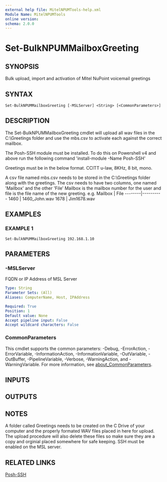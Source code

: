 ```yaml
---
external help file: MitelNPUMTools-help.xml
Module Name: MitelNPUMTools
online version:
schema: 2.0.0
---
```


# Set-BulkNPUMMailboxGreeting

## SYNOPSIS
Bulk upload, import and activation of Mitel NuPoint voicemail greetings

## SYNTAX

```
Set-BulkNPUMMailboxGreeting [-MSLServer] <String> [<CommonParameters>]
```

## DESCRIPTION
The Set-BulkNPUMMailboxGreeting cmdlet will upload all wav files in the C:\Greetings folder and use the mbs.csv to activate each against the correct mailbox.

The Posh-SSH module must be installed.
To do this on Powershell v4 and above run the following command 'install-module -Name Posh-SSH'

Greetings must be in the below format. 
CCITT u-law, 8KHz, 8 bit, mono.

A csv file named mbs.csv needs to be stored in the C:\Greetings folder along with the greetings.
The csv needs to have two columns, one named 'Mailbox' and the other 'File'
Mailbox is the mailbox number for the user and file is the file name of the new greeting.
e.g.
Mailbox | File
--------|----------
1460    | 1460_John.wav
1678    | Jim1678.wav

## EXAMPLES

### EXAMPLE 1
```
Set-BulkNPUMMailboxGreeting 192.168.1.10
```

## PARAMETERS

### -MSLServer
FQDN or IP Address of MSL Server

```yaml
Type: String
Parameter Sets: (All)
Aliases: ComputerName, Host, IPAddress

Required: True
Position: 1
Default value: None
Accept pipeline input: False
Accept wildcard characters: False
```

### CommonParameters
This cmdlet supports the common parameters: -Debug, -ErrorAction, -ErrorVariable, -InformationAction, -InformationVariable, -OutVariable, -OutBuffer, -PipelineVariable, -Verbose, -WarningAction, and -WarningVariable. For more information, see [about_CommonParameters](http://go.microsoft.com/fwlink/?LinkID=113216).

## INPUTS

## OUTPUTS

## NOTES
A folder called Greetings needs to be created on the C Drive of your computer and the properly formated WAV files placed in here for upload.
The upload
procedure will also delete these files so make sure they are a copy and orginial placed somewhere for safe keeping.
SSH must be enabled on the MSL server.

## RELATED LINKS

[Posh-SSH]()

